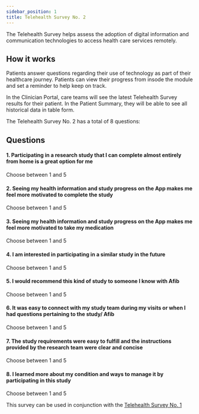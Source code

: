 ```yaml
---
sidebar_position: 1
title: Telehealth Survey No. 2
---
```


The Telehealth Survey helps assess the adoption of digital information and communication technologies to access health care services remotely.

## How it works

Patients answer questions regarding their use of technology as part of their healthcare journey. Patients can view their progress from insode the module and set a reminder to help keep on track.

In the Clinician Portal, care teams will see the latest Telehealth Survey results for their patient. In the Patient Summary, they will be able to see all historical data in table form.

The Telehealth Survey No. 2 has a total of 8 questions:

## Questions

#### 1. Participating in a research study that I can complete almost entirely from home is a great option for me

Choose between 1 and 5

#### 2. Seeing my health information and study progress on the App makes me feel more motivated to complete the study

Choose between 1 and 5

#### 3. Seeing my health information and study progress on the App makes me feel more motivated to take my medication

Choose between 1 and 5

#### 4. I am interested in participating in a similar study in the future

Choose between 1 and 5

#### 5. I would recommend this kind of study to someone I know with Afib

Choose between 1 and 5

#### 6. It was easy to connect with my study team during my visits or when I had questions pertaining to the study/ Afib

Choose between 1 and 5

#### 7. The study requirements were easy to fulfill and the instructions provided by the research team were clear and concise

Choose between 1 and 5

#### 8. I learned more about my condition and ways to manage it by participating in this study

Choose between 1 and 5

This survey can be used in conjunction with the [Telehealth Survey No. 1](./telehealth-survey-01.md)
